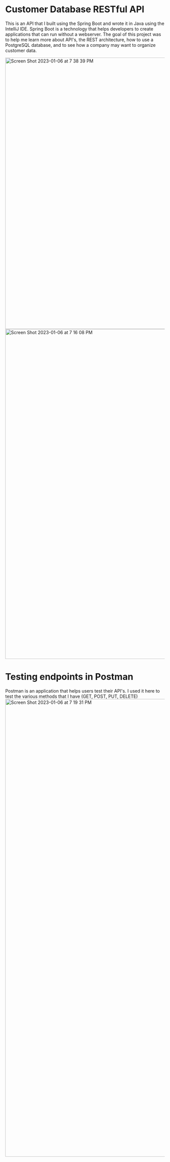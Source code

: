 # Customer Database RESTful API
This is an API that I built using the Spring Boot and wrote it in Java using the IntelliJ IDE. Spring Boot is a technology that helps developers to create applications that can run without a webserver. The goal of this project was to help me learn more about API's, the REST architecture, how to use a PostgreSQL database, and to see how a company may want to organize customer data.

<img width="854" alt="Screen Shot 2023-01-06 at 7 38 39 PM" src="https://user-images.githubusercontent.com/46404712/211122499-d45a8311-45ff-4ea6-9efa-59eaf1821883.png">

<img width="1038" alt="Screen Shot 2023-01-06 at 7 16 08 PM" src="https://user-images.githubusercontent.com/46404712/211120979-45b44b04-ef4e-4ad0-9441-deae38b143fd.png">


# Testing endpoints in Postman
Postman is an application that helps users test their API's. I used it here to test the various methods that I have (GET, POST, PUT, DELETE)
<img width="1440" alt="Screen Shot 2023-01-06 at 7 19 31 PM" src="https://user-images.githubusercontent.com/46404712/211121192-c1ffcb29-aaee-4015-81ba-390f4f0f45a6.png">
